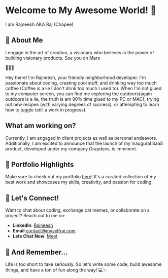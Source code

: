 # Welcome to My Awesome World! 🚀
 I am Rajneesh AKA Raj (Chapee)
 
## 🌟 About Me
I engage in the art of creation, a visionary who believes in the power of building visionary products. See you on Mars 

🌟🌟🌟

Hey there! I'm Rajneesh, your friendly neighborhood developer. I'm passionate about coding, creating cool stuff, and drinking way too much coffee (Coffee is a lie I don't drink too much I used to). When I'm not glued to my computer screen, you can find me exploring the outdoors(again outdoors is a lie, the truth is am 90% time glued to my PC or MAC), trying out new recipes (with varying degrees of success), or attempting to learn how to juggle (still a work in progress). 

## What am working on?
Currently, I am engaged in client projects as well as personal endeavors. Additionally, I am excited to announce that the launch of my inaugural SaaS product, developed under my company Grapdevs, is imminent.

## 💼 Portfolio Highlights
Make sure to check out my portfolio [here](https://www.myselfraj.com/)! It's a curated collection of my best work and showcases my skills, creativity, and passion for coding.

## 🎉 Let's Connect!
Want to chat about coding, exchange cat memes, or collaborate on a project? Reach out to me on:

- **LinkedIn**: [Rajneesh ](https://www.linkedin.com/in/myselfraj/)
- **Email**:contact@myselfraj.com
- **Lets Chat Now**: [Meet ](https://calendly.com/myselfraj/30min?)

## 🚀 And Remember...
Life is too short to take seriously. So let's write some code, build awesome things, and have a ton of fun along the way! 💻✨



